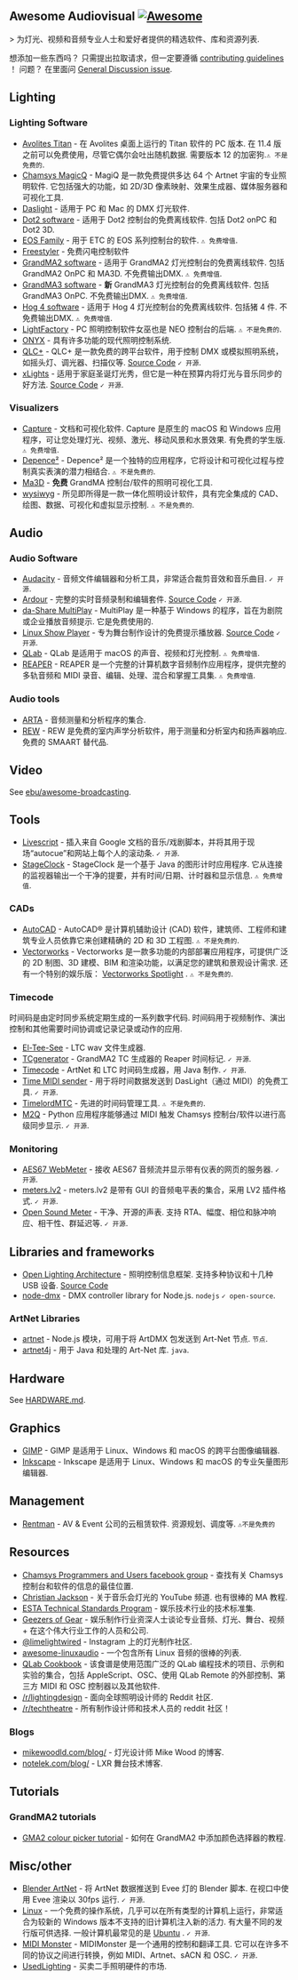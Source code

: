 <div class="github-widget" data-repo="stingalleman/awesome-audiovisual"></div>

## Awesome Audiovisual [![Awesome](https://awesome.re/badge.svg)](https://awesome.re)

&gt; 为灯光、视频和音频专业人士和爱好者提供的精选软件、库和资源列表.

想添加一些东西吗？ 只需提出拉取请求，但一定要遵循 [contributing guidelines](https://github.com/stingalleman/awesome-audiovisual/blob/master/./contributing.md) ！ 问题？ 在里面问 [General Discussion issue](https://github.com/stingalleman/awesome-audiovisual/issues/2).

<!--lint ignore awesome-toc -->

## Lighting


### Lighting Software

- [Avolites Titan](https://www.avolites.com/software/downloads/titan-pc-suite)  - 在 Avolites 桌面上运行的 Titan 软件的 PC 版本. 在 11.4 版之前可以免费使用，尽管它偶尔会吐出随机数据. 需要版本 12 的加密狗.`⚠ 不是免费的`.
- [Chamsys MagicQ](https://chamsyslighting.com/)  - MagiQ 是一款免费提供多达 64 个 Artnet 宇宙的专业照明软件. 它包括强大的功能，如 2D/3D 像素映射、效果生成器、媒体服务器和可视化工具.
- [Daslight](https://www.daslight.com/) - 适用于 PC 和 Mac 的 DMX 灯光软件.
- [Dot2 software](https://www.malighting.com/downloads/products/dot2/)  - 适用于 Dot2 控制台的免费离线软件. 包括 Dot2 onPC 和 Dot2 3D.
- [EOS Family](https://www.etcconnect.com/Products/Consoles/Eos-Family/)  - 用于 ETC 的 EOS 系列控制台的软件.  `⚠ 免费增值`.
- [Freestyler](http://www.freestylerdmx.be/) - 免费闪电控制软件
- [GrandMA2 software](https://www.malighting.com/downloads/products/grandma2/)  - 适用于 GrandMA2 灯光控制台的免费离线软件. 包括 GrandMA2 OnPC 和 MA3D. 不免费输出DMX.  `⚠ 免费增值`.
- [GrandMA3 software](https://www.malighting.com/downloads/products/grandma3/)  - **新** GrandMA3 灯光控制台的免费离线软件. 包括 GrandMA3 OnPC. 不免费输出DMX.  `⚠ 免费增值`.
- [Hog 4 software](https://www.highend.com/products/consoles/)  - 适用于 Hog 4 灯光控制台的免费离线软件. 包括猪 4 件. 不免费输出DMX.  `⚠ 免费增值`.
- [LightFactory](https://www.lightfactory.net/)  - PC 照明控制软件女巫也是 NEO 控制台的后端.  `⚠ 不是免费的`.
- [ONYX](https://obsidiancontrol.com/onyx) - 具有许多功能的现代照明控制系统.
- [QLC+](https://www.qlcplus.org/) - QLC+ 是一款免费的跨平台软件，用于控制 DMX 或模拟照明系统，如摇头灯、调光器、扫描仪等. [Source Code](https://github.com/mcallegari/qlcplus) `✓ 开源`.
- [xLights](https://xlights.org/) - 适用于家庭圣诞灯光秀，但它是一种在预算内将灯光与音乐同步的好方法. [Source Code](https://github.com/smeighan/xLights) `✓ 开源`.

### Visualizers

- [Capture](https://www.capture.se/)  - 文档和可视化软件.  Capture 是原生的 macOS 和 Windows 应用程序，可让您处理灯光、视频、激光、移动风景和水景效果. 有免费的学生版.  `⚠ 免费增值`.
- [Depence²](https://www.syncronorm.com/products/depence2/overview/)  - Depence² 是一个独特的应用程序，它将设计和可视化过程与控制真实表演的潜力相结合.  `⚠ 不是免费的`.
- [Ma3D](https://www.malighting.com/downloads/products/grandma2/) - **免费** GrandMA 控制台/软件的照明可视化工具.
- [wysiwyg](https://cast-soft.com/wysiwyg-lighting-design/)  - 所见即所得是一款一体化照明设计软件，具有完全集成的 CAD、绘图、数据、可视化和虚拟显示控制.  `⚠ 不是免费的`.

## Audio


### Audio Software

- [Audacity](https://www.audacityteam.org/)  - 音频文件编辑器和分析工具，非常适合裁剪音效和音乐曲目.  `✓ 开源`.
- [Ardour](https://ardour.org/) - 完整的实时音频录制和编辑套件. [Source Code](https://github.com/Ardour/ardour) `✓ 开源`.
- [da-Share MultiPlay](https://www.da-share.com/software/multiplay/)  - MultiPlay 是一种基于 Windows 的程序，旨在为剧院或企业播放音频提示. 它是免费使用的.
- [Linux Show Player](https://www.linux-show-player.org/) - 专为舞台制作设计的免费提示播放器. [Source Code](https://github.com/FrancescoCeruti/linux-show-player) `✓ 开源`.
- [QLab](https://qlab.app/)  - QLab 是适用于 macOS 的声音、视频和灯光控制.  `⚠ 免费增值`.
- [REAPER](https://www.reaper.fm/)  - REAPER 是一个完整的计算机数字音频制作应用程序，提供完整的多轨音频和 MIDI 录音、编辑、处理、混合和掌握工具集.  `⚠ 免费增值`.

### Audio tools

- [ARTA](http://www.artalabs.hr/) - 音频测量和分析程序的集合.
- [REW](https://www.roomeqwizard.com/)  - REW 是免费的室内声学分析软件，用于测量和分析室内和扬声器响应. 免费的 SMAART 替代品.

## Video


See [ebu/awesome-broadcasting](https://github.com/ebu/awesome-broadcasting#readme).

## Tools


- [Livescript](https://github.com/Netlob/livescript)  - 插入来自 Google 文档的音乐/戏剧脚本，并将其用于现场“autocue”和网站上每个人的滚动条.  `✓ 开源`.
- [StageClock](http://notelek.com/StageClock/)  - StageClock 是一个基于 Java 的图形计时应用程序. 它从连接的监视器输出一个干净的提要，并有时间/日期、计时器和显示信息.  `⚠ 免费增值`.

### CADs

- [AutoCAD](https://www.autodesk.com/products/autocad)  - AutoCAD® 是计算机辅助设计 (CAD) 软件，建筑师、工程师和建筑专业人员依靠它来创建精确的 2D 和 3D 工程图.  `⚠ 不是免费的`.
- [Vectorworks](https://www.vectorworks.net/)  - Vectorworks 是一款多功能的内部部署应用程序，可提供广泛的 2D 制图、3D 建模、BIM 和渲染功能，以满足您的建筑和景观设计需求. 还有一个特别的娱乐版： [Vectorworks Spotlight](https://www.vectorworks.net/en-GB/spotlight) .  `⚠ 不是免费的`.

### Timecode

时间码是由定时同步系统定期生成的一系列数字代码. 时间码用于视频制作、演出控制和其他需要时间协调或记录记录或动作的应用.

- [El-Tee-See](http://elteesee.pehrhovey.net/) - LTC wav 文件生成器.
- [TCgenerator](https://github.com/dimitriCGNL/TCGenerator)  - GrandMA2 TC 生成器的 Reaper 时间标记.  `✓ 开源`.
- [Timecode](https://github.com/MrExplode/Timecode)  - ArtNet 和 LTC 时间码生成器，用 Java 制作.  `✓ 开源`.
- [Time MIDI sender](https://github.com/TheGreyDiamond/Time-MIDI-sender)  - 用于将时间数据发送到 DasLight（通过 MIDI）的免费工具.  `✓ 开源`.
- [TimelordMTC](https://timelord-mtc.com/)  - 先进的时间码管理工具.  `⚠ 不是免费的`.
- [M2Q](https://github.com/lorenzofattori/M2Q)  - Python 应用程序能够通过 MIDI 触发 Chamsys 控制台/软件以进行高级同步显示.  `✓ 开源`.

### Monitoring

- [AES67 WebMeter](https://github.com/zjstraus/AES67-WebMeter)  - 接收 AES67 音频流并显示带有仪表的网页的服务器.  `✓ 开源`.
- [meters.lv2](https://github.com/x42/meters.lv2)  - meters.lv2 是带有 GUI 的音频电平表的集合，采用 LV2 插件格式.  `✓ 开源`.
- [Open Sound Meter](https://opensoundmeter.com/)  - 干净、开源的声表. 支持 RTA、幅度、相位和脉冲响应、相干性、群延迟等.  `✓ 开源`.

## Libraries and frameworks


- [Open Lighting Architecture](https://www.openlighting.org/ola/)  - 照明控制信息框架. 支持多种协议和十几种 USB 设备. [Source Code](https://github.com/OpenLightingProject/ola)
- [node-dmx](https://github.com/node-dmx/dmx) - DMX controller library for Node.js. `nodejs` `✓ open-source`.

### ArtNet Libraries

- [artnet](https://github.com/hobbyquaker/artnet)  - Node.js 模块，可用于将 ArtDMX 包发送到 Art-Net 节点.  `节点`.
- [artnet4j](https://github.com/cansik/artnet4j)  - 用于 Java 和处理的 Art-Net 库.  `java`.

## Hardware


See [HARDWARE.md](https://github.com/stingalleman/awesome-audiovisual/blob/master/./HARDWARE.md).

## Graphics


- [GIMP](https://www.gimp.org/) - GIMP 是适用于 Linux、Windows 和 macOS 的跨平台图像编辑器.
- [Inkscape](https://inkscape.org/) - Inkscape 是适用于 Linux、Windows 和 macOS 的专业矢量图形编辑器.

## Management

- [Rentman](https://rentman.io/)  - AV &amp; Event 公司的云租赁软件. 资源规划、调度等.  `⚠不是免费的`

## Resources


- [Chamsys Programmers and Users facebook group](https://www.facebook.com/groups/chamsys.users/) - 查找有关 Chamsys 控制台和软件的信息的最佳位置.
- [Christian Jackson](https://www.youtube.com/channel/UCdLor-EVzOjOY7OZNXt8eIw)  - 关于音乐会灯光的 YouTube 频道. 也有很棒的 MA 教程.
- [ESTA Technical Standards Program](https://tsp.esta.org/tsp/documents/published_docs.php) - 娱乐技术行业的技术标准集.
- [Geezers of Gear](https://geezersofgear.libsyn.com/) - 娱乐制作行业资深人士谈论专业音频、灯光、舞台、视频 + 在这个伟大行业工作的人员和公司.
- [@limelightwired](https://www.instagram.com/limelightwired/) - Instagram 上的灯光制作社区.
- [awesome-linuxaudio](https://github.com/nodiscc/awesome-linuxaudio) - 一个包含所有 Linux 音频的很棒的列表.
- [QLab Cookbook](https://qlab.app/cookbook/) - 该食谱是使用范围广泛的 QLab 编程技术的项目、示例和实验的集合，包括 AppleScript、OSC、使用 QLab Remote 的外部控制、第三方 MIDI 和 OSC 控制器以及其他软件.
- [/r/lightingdesign](https://reddit.com/r/lightingdesign/) - 面向全球照明设计师的 Reddit 社区.
- [/r/techtheatre](https://reddit.com/r/techtheatre/) - 所有制作设计师和技术人员的 reddit 社区！

### Blogs

- [mikewoodld.com/blog/](https://www.mikewoodld.com/blog/) - 灯光设计师 Mike Wood 的博客.
- [notelek.com/blog/](http://notelek.com/blog/) - LXR 舞台技术博客.

## Tutorials


### GrandMA2 tutorials

- [GMA2 colour picker tutorial](https://www.youtube.com/watch?v=lhYDUzWKz3M) - 如何在 GrandMA2 中添加颜色选择器的教程.

## Misc/other


- [Blender ArtNet](https://github.com/BryanCrotaz/blender-artnet)  - 将 ArtNet 数据推送到 Evee 灯的 Blender 脚本. 在视口中使用 Evee 渲染以 30fps 运行.  `✓ 开源`.
- [Linux](https://en.wikipedia.org/wiki/Linux)  - 一个免费的操作系统，几乎可以在所有类型的计算机上运行，​​非常适合为较新的 Windows 版本不支持的旧计算机注入新的活力. 有大量不同的发行版可供选择. 一般计算机最常见的是 [Ubuntu](https://ubuntu.com/) .  `✓ 开源`.
- [MIDI Monster](https://github.com/cbdevnet/midimonster/)  - MIDIMonster 是一个通用的控制和翻译工具. 它可以在许多不同的协议之间进行转换，例如 MIDI、Artnet、sACN 和 OSC.  `✓ 开源`.
- [UsedLighting](https://www.usedlighting.com/) - 买卖二手照明硬件的市场.
